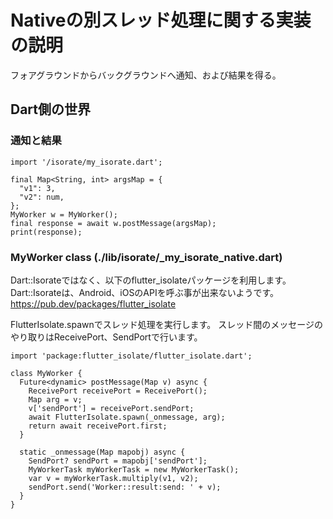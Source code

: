 # Nativeの別スレッド処理に関する実装の説明

フォアグラウンドからバックグラウンドへ通知、および結果を得る。  

## Dart側の世界

### 通知と結果

```
import '/isorate/my_isorate.dart';

final Map<String, int> argsMap = {
  "v1": 3,
  "v2": num,
};
MyWorker w = MyWorker();
final response = await w.postMessage(argsMap);
print(response);
```

### MyWorker class (./lib/isorate/_my_isorate_native.dart)

Dart::Isorateではなく、以下のflutter_isolateパッケージを利用します。  
Dart::Isorateは、Android、iOSのAPIを呼ぶ事が出来ないようです。  
https://pub.dev/packages/flutter_isolate  

FlutterIsolate.spawnでスレッド処理を実行します。
スレッド間のメッセージのやり取りはReceivePort、SendPortで行います。

```
import 'package:flutter_isolate/flutter_isolate.dart';

class MyWorker {
  Future<dynamic> postMessage(Map v) async {
    ReceivePort receivePort = ReceivePort();
    Map arg = v;
    v['sendPort'] = receivePort.sendPort;
    await FlutterIsolate.spawn(_onmessage, arg);
    return await receivePort.first;
  }

  static _onmessage(Map mapobj) async {
    SendPort? sendPort = mapobj['sendPort'];
    MyWorkerTask myWorkerTask = new MyWorkerTask();
    var v = myWorkerTask.multiply(v1, v2);
    sendPort.send('Worker::result:send: ' + v);
  }
}
```
